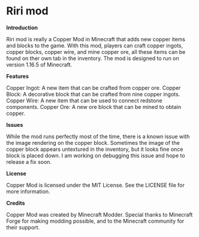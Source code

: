 # Riri mod

**Introduction**

Riri mod is really a Copper Mod in Minecraft that adds new copper items and blocks to the game. With this mod, players can craft copper ingots, copper blocks, copper wire, and mine copper ore, all these items can be found on ther own tab in the inventory. The mod is designed to run on version 1.16.5 of Minecraft.

**Features**

Copper Ingot: A new item that can be crafted from copper ore.
Copper Block: A decorative block that can be crafted from nine copper ingots.
Copper Wire: A new item that can be used to connect redstone components.
Copper Ore: A new ore block that can be mined to obtain copper.

**Issues**

While the mod runs perfectly most of the time, there is a known issue with the image rendering on the copper block. Sometimes the image of the copper block appears untextured in the inventory, but it looks fine once block is placed down. I am working on debugging this issue and hope to release a fix soon.

**License**

Copper Mod is licensed under the MIT License. See the LICENSE file for more information.

**Credits**

Copper Mod was created by Minecraft Modder. Special thanks to Minecraft Forge for making modding possible, and to the Minecraft community for their support.

